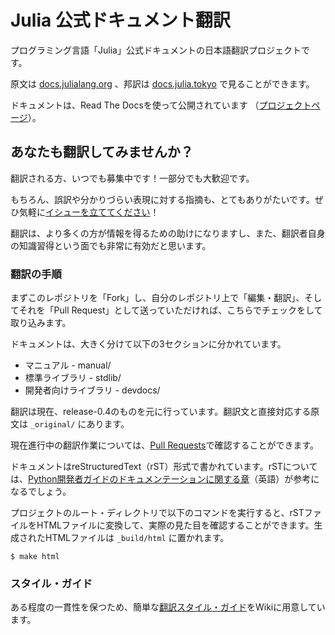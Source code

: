Julia 公式ドキュメント翻訳
==========================

プログラミング言語「Julia」公式ドキュメントの日本語翻訳プロジェクトです。

原文は [docs.julialang.org](http://docs.julialang.org) 、邦訳は [docs.julia.tokyo](http://docs.julia.tokyo) で見ることができます。

ドキュメントは、Read The Docsを使って公開されています （[プロジェクトページ](https://readthedocs.org/projects/julia-doc-ja)）。


## あなたも翻訳してみませんか？

翻訳される方、いつでも募集中です！一部分でも大歓迎です。

もちろん、誤訳や分かりづらい表現に対する指摘も、とてもありがたいです。ぜひ気軽に[イシューを立ててください](https://github.com/JuliaTokyo/julia-doc-ja/issues)！

翻訳は、より多くの方が情報を得るための助けになりますし、また、翻訳者自身の知識習得という面でも非常に有効だと思います。

### 翻訳の手順

まずこのレポジトリを「Fork」し、自分のレポジトリ上で「編集・翻訳」、そしてそれを「Pull Request」として送っていただければ、こちらでチェックをして取り込みます。

ドキュメントは、大きく分けて以下の3セクションに分かれています。

* マニュアル - manual/
* 標準ライブラリ - stdlib/
* 開発者向けライブラリ - devdocs/

翻訳は現在、release-0.4のものを元に行っています。翻訳文と直接対応する原文は `_original/` にあります。

現在進行中の翻訳作業については、[Pull Requests](https://github.com/JuliaTokyo/julia-doc-ja/pulls)で確認することができます。

ドキュメントはreStructuredText（rST）形式で書かれています。rSTについては、[Python開発者ガイドのドキュメンテーションに関する章](https://docs.python.org/devguide/documenting.html)（英語）が参考になるでしょう。

プロジェクトのルート・ディレクトリで以下のコマンドを実行すると、rSTファイルをHTMLファイルに変換して、実際の見た目を確認することができます。生成されたHTMLファイルは `_build/html` に置かれます。

```
$ make html
```


### スタイル・ガイド

ある程度の一貫性を保つため、簡単な[翻訳スタイル・ガイド](https://github.com/JuliaTokyo/julia-doc-ja/wiki/%E7%BF%BB%E8%A8%B3%E3%82%B9%E3%82%BF%E3%82%A4%E3%83%AB%E3%83%BB%E3%82%AC%E3%82%A4%E3%83%89)をWikiに用意しています。
